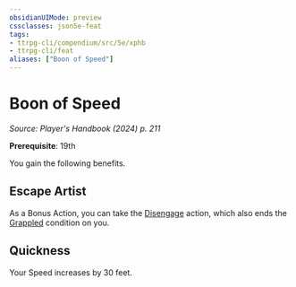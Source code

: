 ```yaml
---
obsidianUIMode: preview
cssclasses: json5e-feat
tags:
- ttrpg-cli/compendium/src/5e/xphb
- ttrpg-cli/feat
aliases: ["Boon of Speed"]
---
```

# Boon of Speed
*Source: Player's Handbook (2024) p. 211*  

**Prerequisite**: 19th

You gain the following benefits.

## Escape Artist

As a Bonus Action, you can take the [Disengage](3-Mechanics/CLI/rules/actions.md#Disengage) action, which also ends the [Grappled](3-Mechanics/CLI/rules/conditions.md#Grappled) condition on you.

## Quickness

Your Speed increases by 30 feet.